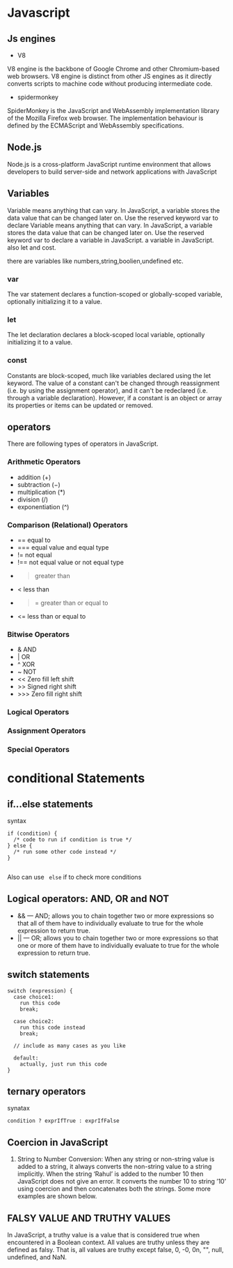 # Javascript

## Js engines
- V8

V8 engine is the backbone of Google Chrome and other Chromium-based web browsers. V8 engine is distinct from other JS engines as it directly converts scripts to machine code without producing intermediate code.

- spidermonkey


SpiderMonkey is the JavaScript and WebAssembly implementation library of the Mozilla Firefox web browser. The implementation behaviour is defined by the ECMAScript and WebAssembly specifications.

## Node.js

Node.js is a cross-platform JavaScript runtime environment that allows developers to build server-side and network applications with JavaScript

## Variables

Variable means anything that can vary. In JavaScript, a variable stores the data value that can be changed later on. Use the reserved keyword var to declare
Variable means anything that can vary. In JavaScript, a variable stores the data value that can be changed later on. Use the reserved keyword var to declare a variable in JavaScript. a variable in JavaScript.
also let and cost.

there are variables like numbers,string,boolien,undefined etc.


 ### var

The var statement declares a function-scoped or globally-scoped variable, optionally initializing it to a value.

### let

The let declaration declares a block-scoped local variable, optionally initializing it to a value.

### const

Constants are block-scoped, much like variables declared using the let keyword. The value of a constant can't be changed through reassignment (i.e. by using the assignment operator), and it can't be redeclared (i.e. through a variable declaration). However, if a constant is an object or array its properties or items can be updated or removed.


## operators

There are following types of operators in JavaScript.

### Arithmetic Operators

- addition (+)
- subtraction (−)
- multiplication (*)
- division (/)
- exponentiation (^)

### Comparison (Relational) Operators

- ==	equal to
- ===	equal value and equal type
- !=	not equal
- !==	not equal value or not equal type
- >	greater than
- <	less than
- >=	greater than or equal to
- <=	less than or equal to


### Bitwise Operators

- &	AND
- |	OR
- ^	XOR
- ~	NOT
- <<	Zero fill left shift
- \>>	Signed right shift
- \>>>	Zero fill right shift


### Logical Operators


### Assignment Operators


### Special Operators



# conditional Statements

## if...else statements

syntax

```
if (condition) {
  /* code to run if condition is true */
} else {
  /* run some other code instead */
}


```


Also can use ``` else``` if to check more conditions

## Logical operators: AND, OR and NOT


- && — AND; allows you to chain together two or more expressions so that all of them have to individually evaluate to true for the whole expression to return true.
- || — OR; allows you to chain together two or more expressions so that one or more of them have to individually evaluate to true for the whole expression to return true.


## switch statements

```
switch (expression) {
  case choice1:
    run this code
    break;

  case choice2:
    run this code instead
    break;

  // include as many cases as you like

  default:
    actually, just run this code
}
```

## ternary operators

synatax


```condition ? exprIfTrue : exprIfFalse```


## Coercion in JavaScript 

1. String to Number Conversion: When any string or non-string value is added to a string, it always converts the non-string value to a string implicitly. When the string ‘Rahul’ is added to the number 10 then JavaScript does not give an error. It converts the number 10 to string ’10’ using coercion and then concatenates both the strings. Some more examples are shown below.

 ## FALSY VALUE AND TRUTHY VALUES

 In JavaScript, a truthy value is a value that is considered true when encountered in a Boolean context. All values are truthy unless they are defined as falsy. That is, all values are truthy except false, 0, -0, 0n, "", null, undefined, and NaN.

 